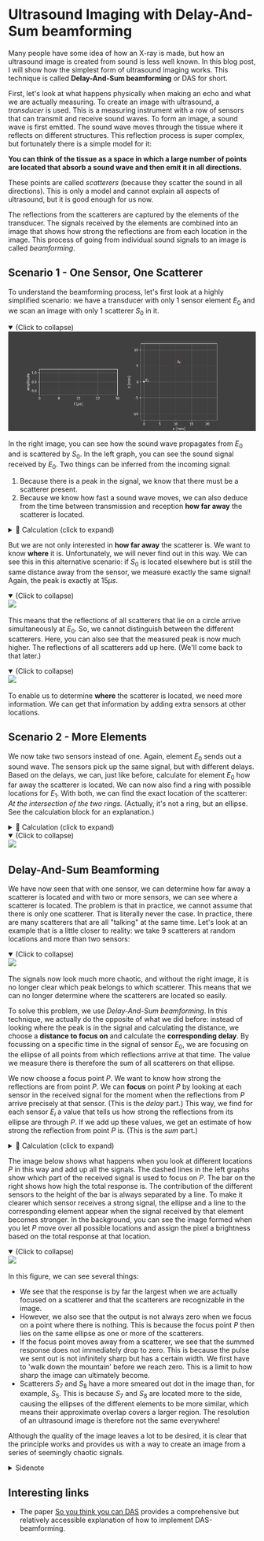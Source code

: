 # Ultrasound Imaging with Delay-And-Sum beamforming

Many people have some idea of how an X-ray is made, but how an ultrasound image is created from sound is less well known. In this blog post, I will show how the simplest form of ultrasound imaging works. This technique is called **Delay-And-Sum beamforming** or DAS for short.

First, let's look at what happens physically when making an echo and what we are actually measuring. To create an image with ultrasound, a *transducer* is used. This is a measuring instrument with a row of sensors that can transmit and receive sound waves. To form an image, a sound wave is first emitted. The sound wave moves through the tissue where it reflects on different structures. This reflection process is super complex, but fortunately there is a simple model for it:

**You can think of the tissue as a space in which a large number of points are located that absorb a sound wave and then emit it in all directions.**

These points are called *scatterers* (because they scatter the sound in all directions). This is only a model and cannot explain all aspects of ultrasound, but it is good enough for us now.

The reflections from the scatterers are captured by the elements of the transducer. The signals received by the elements are combined into an image that shows how strong the reflections are from each location in the image. This process of going from individual sound signals to an image is called *beamforming*.

## Scenario 1 - One Sensor, One Scatterer

To understand the beamforming process, let's first look at a highly simplified scenario: we have a transducer with only 1 sensor element $E_0$ and we scan an image with only 1 scatterer $S_0$ in it.

<details open>
    <summary>(Click to collapse)</summary>
<img src="assets/images/scene-0-just-one-en-dark.gif"  style="border:none;"/> </a>
<p></p>
</details>

In the right image, you can see how the sound wave propagates from $E_0$ and is scattered by $S_0$. In the left graph, you can see the sound signal received by $E_0$. Two things can be inferred from the incoming signal:

1. Because there is a peak in the signal, we know that there must be a scatterer present.
2. Because we know how fast a sound wave moves, we can also deduce from the time between transmission and reception **how far away** the scatterer is located.

<details>
<summary>🧮 Calculation (click to expand)</summary>
<p>
The signal is sent at $t=0$ and the reflection is received at $t_r=15\mu s$. The speed of sound in tissue $c$ is about $1540 m/s$. The total distance $d_{total}$ that the wave has traveled in that time is therefore
$$d_{total}=t_r\cdot c=15\cdot 10^{-6}\cdot 1540=23.1 cm$$
This is the distance of the round trip. So, the scatterer is halfway, which means that the distance between the scatterer and the sensor is $11.55cm$.
</p>
</details>

But we are not only interested in **how far away** the scatterer is. We want to know **where** it is. Unfortunately, we will never find out in this way. We can see this in this alternative scenario: if $S_0$ is located elsewhere but is still the same distance away from the sensor, we measure exactly the same signal! Again, the peak is exactly at $15\mu s$.

<details open>
    <summary>(Click to collapse)</summary>
<a href="https://drive.google.com/uc?export=view&id=1Xq095HKswiV1lCZUUHZNNiTy_19dKppw"> <img src="https://drive.google.com/uc?export=view&id=1Xq095HKswiV1lCZUUHZNNiTy_19dKppw"  style="border:none;"/> </a>
<p></p>
</details>

This means that the reflections of all scatterers that lie on a circle arrive simultaneously at $E_0$. So, we cannot distinguish between the different scatterers. Here, you can also see that the measured peak is now much higher. The reflections of all scatterers add up here. (We'll come back to that later.)

<details open>
    <summary>(Click to collapse)</summary>
<a href="https://drive.google.com/uc?export=view&id=1XqFCd5jf6eVFcQe6N7jgyl-vH8ZjzqwL"> <img src="https://drive.google.com/uc?export=view&id=1XqFCd5jf6eVFcQe6N7jgyl-vH8ZjzqwL"  style="border:none;"/> </a>
<p></p>
</details>

To enable us to determine **where** the scatterer is located, we need more information. We can get that information by adding extra sensors at other locations.

## Scenario 2 - More Elements

We now take two sensors instead of one. Again, element $E_0$ sends out a sound wave. The sensors pick up the same signal, but with different delays. Based on the delays, we can, just like before, calculate for element $E_0$ how far away the scatterer is located. We can now also find a ring with possible locations for $E_1$. With both, we can find the exact location of the scatterer: *At the intersection of the two rings.*
(Actually, it's not a ring, but an ellipse. See the calculation block for an explanation.)

<details>
<summary>🧮 Calculation (click to expand)</summary>
<p>

For $E_0$, we can calculate the distance as before: the time at which we receive the peak with sensor $E_0$, $\tau_0$, is the time from $E_0$ to $S_0$ and back. The total distance between $E_0$ and $S_0$ is therefore $$d_{round}=c\cdot \tau_0$$
The round trip is of equal length, so all possible locations for the scatterer are those for which the distance to $E_0$ is equal to $\frac{1}{2}\cdot c \cdot \tau_0$.

For $E_1$, it's different because the pulse is not sent from $E_1$. This means that $d_{round}$ and $d_{back}$ no longer have to be equal. If the peak is received at time $t_{r1}$, we know that the sound has moved the distance from $E_0$ to $P$ in that time (i.e., $d_{round}$) and then the distance from $P$ to $E_1$ (i.e., $d_{back}$). The total distance is therefore $$d_{round}+d_{back}=c\cdot \tau_1$$
The possible locations for the scatterer are therefore the locations for which this equation holds. If you solve this, you will find that the scatterer must be somewhere on an ellipse around $E_0$ and $E_1$.

</p>
</details>

<details open>
    <summary>(Click to collapse)</summary>
<a href="https://drive.google.com/uc?export=view&id=1XsByLan6U7evcvfuIrpRerWKopddLS3h"> <img src="https://drive.google.com/uc?export=view&id=1XsByLan6U7evcvfuIrpRerWKopddLS3h"  style="border:none;"/> </a>
<p></p>
</details>

## Delay-And-Sum Beamforming

We have now seen that with one sensor, we can determine how far away a scatterer is located and with two or more sensors, we can see where a scatterer is located. The problem is that in practice, we cannot assume that there is only one scatterer. That is literally never the case. In practice, there are many scatterers that are all "talking" at the same time. Let's look at an example that is a little closer to reality: we take $9$ scatterers at random locations and more than two sensors:

<details open>
    <summary>(Click to collapse)</summary>
<a href="https://drive.google.com/uc?export=view&id=1Xy2cO6inUjmfMIk5cvI8_ndn4fNJyq93"> <img src="https://drive.google.com/uc?export=view&id=1Xy2cO6inUjmfMIk5cvI8_ndn4fNJyq93"  style="border:none;"/> </a>
<p></p>
</details>

The signals now look much more chaotic, and without the right image, it is no longer clear which peak belongs to which scatterer. This means that we can no longer determine where the scatterers are located so easily.

To solve this problem, we use *Delay-And-Sum beamforming*. In this technique, we actually do the opposite of what we did before: instead of looking where the peak is in the signal and calculating the distance, we choose a **distance to focus on** and calculate the **corresponding delay**. By focussing on a specific time in the signal of sensor $E_0$, we are focusing on the ellipse of all points from which reflections arrive at that time. The value we measure there is therefore the sum of all scatterers on that ellipse.

We now choose a focus point $P$. We want to know how strong the reflections are from point $P$. We can **focus** on point $P$ by looking at each sensor in the received signal for the moment when the reflections from $P$ arrive precisely at that sensor. (This is the *delay* part.) This way, we find for each sensor $E_i$ a value that tells us how strong the reflections from its ellipse are through $P$. If we add up these values, we get an estimate of how strong the reflection from point $P$ is. (This is the *sum* part.)

<details>
<summary>🧮 Calculation (click to expand)</summary>
<p>
If we have chosen a focus point $P$, we can find the corresponding delays and thus the locations in the received signals as follows.
For each element $E_i$, we can calculate the total distance that the wave had to travel from $E_2$ (the sender) to $P$ and then to $E_i$. The total distance consists of a distance forward $d_{forward}$ and a distance back $d_{back}$. The delay $\tau_i$ that belongs to this is
$$\tau_i=\frac{d_{to}+d_{back}}{c}$$
The calculated delays are shown in the figure below.
</p>
</details>

The image below shows what happens when you look at different locations $P$ in this way and add up all the signals. The dashed lines in the left graphs show which part of the received signal is used to focus on $P$. The bar on the right shows how high the total response is. The contribution of the different sensors to the height of the bar is always separated by a line. To make it clearer which sensor receives a strong signal, the ellipse and a line to the corresponding element appear when the signal received by that element becomes stronger. In the background, you can see the image formed when you let $P$ move over all possible locations and assign the pixel a brightness based on the total response at that location.

<details open>
    <summary>(Click to collapse)</summary>
<a href="https://drive.google.com/uc?export=view&id=1Xy9OCDCsRtD-UVnxDSF-MxwfYdQqwFxl"> <img src="https://drive.google.com/uc?export=view&id=1Xy9OCDCsRtD-UVnxDSF-MxwfYdQqwFxl"  style="border:none;"/> </a>
<p></p>
</details>

In this figure, we can see several things:

- We see that the response is by far the largest when we are actually focused on a scatterer and that the scatterers are recognizable in the image.
- However, we also see that the output is not always zero when we focus on a point where there is nothing. This is because the focus point $P$ then lies on the same ellipse as one or more of the scatterers.
- If the focus point moves away from a scatterer, we see that the summed response does not immediately drop to zero. This is because the pulse we sent out is not infinitely sharp but has a certain width. We first have to 'walk down the mountain' before we reach zero. This is a limit to how sharp the image can ultimately become.
- Scatterers $S_7$ and $S_8$ have a more smeared out dot in the image than, for example, $S_5$. This is because $S_7$ and $S_8$ are located more to the side, causing the ellipses of the different elements to be more similar, which means their approximate overlap covers a larger region. The resolution of an ultrasound image is therefore not the same everywhere!

Although the quality of the image leaves a lot to be desired, it is clear that the principle works and provides us with a way to create an image from a series of seemingly chaotic signals.


<details>
<summary>Sidenote</summary>
<p>
Some may notice that the world is not 2-dimensional but 3-dimensional. This means that all points equidistant from a sensor form not a circle but a spherical surface. Does this still work? Well no! Sensor elements that lie on a line can distinguish between all locations in a plane in 2D, but not in 3D. To suppress reflections from outside the image plane, ultrasound probes in practice have a grid of elements instead of a line. These same beamforming techniques are used to focus on the desired plane and suppress signals from outside that plane.
</p>
</details>

## Interesting links

- The paper [So you think you can DAS](https://www.sciencedirect.com/science/article/abs/pii/S0041624X20302444) provides a comprehensive but relatively accessible explanation of how to implement DAS-beamforming.